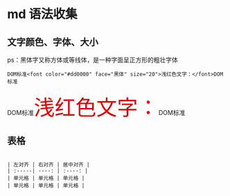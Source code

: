 # md 语法收集


## 文字颜色、字体、大小
ps：黑体字又称方体或等线体，是一种字面呈正方形的粗壮字体

```
DOM标准<font color="#dd0000" face="黑体" size="20">浅红色文字：</font>DOM标准

```

DOM标准<font color="#dd0000" face="黑体" size="20">浅红色文字：</font>DOM标准


## 表格
```

| 左对齐 | 右对齐 | 居中对齐 |
| :-----| ----: | :----: |
| 单元格 | 单元格 | 单元格 |
| 单元格 | 单元格 | 单元格 |
```